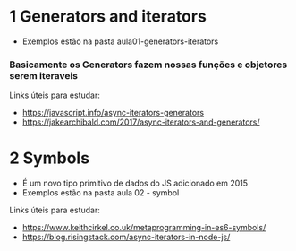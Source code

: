 # 1 Generators and iterators

- Exemplos estão na pasta aula01-generators-iterators

### Basicamente os Generators fazem nossas funções e objetores serem iteraveis

Links úteis para estudar:

- https://javascript.info/async-iterators-generators
- https://jakearchibald.com/2017/async-iterators-and-generators/

# 2 Symbols

- É um novo tipo primitivo de dados do JS adicionado em 2015
- Exemplos estão na pasta aula 02 - symbol

Links úteis para estudar:

- https://www.keithcirkel.co.uk/metaprogramming-in-es6-symbols/
- https://blog.risingstack.com/async-iterators-in-node-js/
